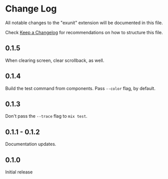 # Change Log

All notable changes to the "exunit" extension will be documented in this file.

Check [Keep a Changelog](http://keepachangelog.com/) for recommendations on how to structure this file.

## 0.1.5

When clearing screen, clear scrollback, as well.

## 0.1.4

Build the test command from components.
Pass `--color` flag, by default.

## 0.1.3

Don't pass the `--trace` flag to `mix test`.

## 0.1.1 - 0.1.2

Documentation updates.

## 0.1.0

Initial release
